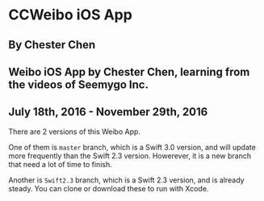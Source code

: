 # CCWeibo iOS App
## By Chester Chen
## Weibo iOS App by Chester Chen, learning from the videos of Seemygo Inc.
## July 18th, 2016 - November 29th, 2016

There are 2 versions of this Weibo App.

One of them is `master` branch, which is a Swift 3.0 version, and will update more frequently than the Swift 2.3 version. Howerever, it is a new branch that need a lot of time to finish.

Another is `Swift2.3` branch, which is a Swift 2.3 version, and is already steady. You can clone or download these to run with Xcode. 